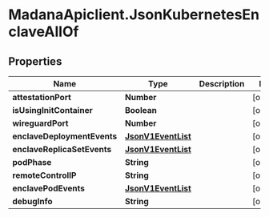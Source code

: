 # MadanaApiclient.JsonKubernetesEnclaveAllOf

## Properties

Name | Type | Description | Notes
------------ | ------------- | ------------- | -------------
**attestationPort** | **Number** |  | [optional] 
**isUsingInitContainer** | **Boolean** |  | [optional] 
**wireguardPort** | **Number** |  | [optional] 
**enclaveDeploymentEvents** | [**JsonV1EventList**](JsonV1EventList.md) |  | [optional] 
**enclaveReplicaSetEvents** | [**JsonV1EventList**](JsonV1EventList.md) |  | [optional] 
**podPhase** | **String** |  | [optional] 
**remoteControlIP** | **String** |  | [optional] 
**enclavePodEvents** | [**JsonV1EventList**](JsonV1EventList.md) |  | [optional] 
**debugInfo** | **String** |  | [optional] 


